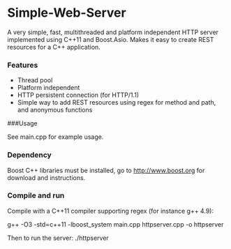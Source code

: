 Simple-Web-Server
=================

A very simple, fast, multithreaded and platform independent HTTP server implemented using C++11 and Boost.Asio. Makes it easy to create REST resources for a C++ application. 

### Features

* Thread pool
* Platform independent
* HTTP persistent connection (for HTTP/1.1)
* Simple way to add REST resources using regex for method and path, and anonymous functions

###Usage

See main.cpp for example usage. 

### Dependency

Boost C++ libraries must be installed, go to http://www.boost.org for download and instructions. 

### Compile and run

Compile with a C++11 compiler supporting regex (for instance g++ 4.9):

g++ -O3 -std=c++11 -lboost_system main.cpp httpserver.cpp -o httpserver

Then to run the server: ./httpserver
